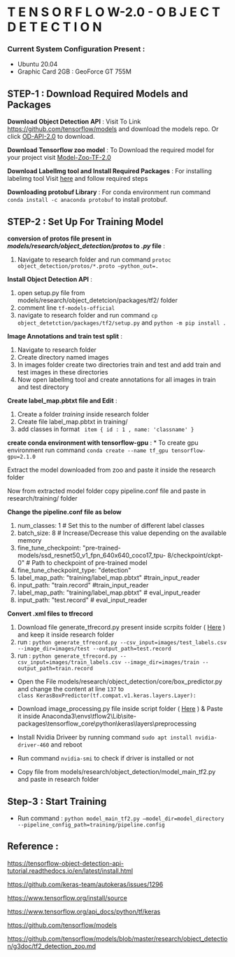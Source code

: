 #                                                                  T E N S O R F L O W-2.0 -  O B J E C T  D E T E C T I O N 

### Current System Configuration Present :
- Ubuntu 20.04 
- Graphic Card 2GB : GeoForce GT 755M
        
## STEP-1 :  Download Required Models and Packages

 **Download Object Detection API** : Visit To Link https://github.com/tensorflow/models and download the models repo. Or click 
 [OD-API-2.0](https://codeload.github.com/tensorflow/models/zip/master) to download. 
           
 **Download Tensorflow zoo model** : To Download the required model for your project visit [Model-Zoo-TF-2.0](https://github.com/tensorflow/models/blob/master/research/object_detection/g3doc/tf2_detection_zoo.md)    
           
**Download LabelImg tool and Install Required Packages** : For installing labelimg tool Visit [here](https://github.com/tzutalin/labelImg) and follow required steps 
        
**Downloading protobuf Library** : For conda environment run command `conda install -c anaconda protobuf` to install protobuf.
        
## STEP-2 : Set Up For Training Model
        
**conversion of protos file present in  *models/research/object_detection/protos* to *.py* file** : 
  1. Navigate to research folder and run command `protoc object_detection/protos/*.proto –python_out=.` 
              
**Install Object Detection API** :
  1. open setup.py file from models/research/object_detetcion/packages/tf2/ folder 
  1. comment line `tf-models-official` 
  1. navigate to research folder and run command `cp object_detetction/packages/tf2/setup.py` and `python -m pip install .`
             
**Image Annotations and train test split** : 
  1. Navigate to research folder 
  1. Create directory named images
  1. In images folder create two directories train and test and add train and test images in these directories 
  1. Now open labelImg tool and create annotations for all images in train and test directory
             
**Create label_map.pbtxt file and Edit** : 
  1. Create a folder *training* inside research folder
  1. Create file label_map.pbtxt in training/
  1. add classes in format  ` item { id : 1 , name: 'classname' }`
                                 
**create conda environment with tensorflow-gpu** : 
    * To create gpu environment run command `conda create --name tf_gpu tensorflow-gpu=2.1.0`
        
Extract the model downloaded from zoo and paste it inside the research folder
        
Now from extracted model folder copy  pipeline.conf file and paste in research/training/  folder 
        
**Change the pipeline.conf file as below**
   1. num_classes: 1 # Set this to the number of different label classes
   1. batch_size: 8 # Increase/Decrease this value depending on the available memory 
   1. fine_tune_checkpoint:  "pre-trained-models/ssd_resnet50_v1_fpn_640x640_coco17_tpu-  8/checkpoint/ckpt-0"  # Path to checkpoint of pre-trained model
   1. fine_tune_checkpoint_type: "detection" 
   1. label_map_path: "training/label_map.pbtxt"    #train_input_reader
   1. input_path: "train.record"  #train_input_reader
   1. label_map_path: "training/label_map.pbtxt"   # eval_input_reader
   1. input_path: "test.record"         # eval_input_reader
        
**Convert .xml files to tfrecord**
   1. Download file generate_tfrecord.py present inside scrpits folder ( [Here](scripts/generate_tfrecord.py) ) and keep it inside research folder
   1. run :  `python generate_tfrecord.py --csv_input=images/test_labels.csv --image_dir=images/test --output_path=test.record`
   1. run :   `python generate_tfrecord.py --csv_input=images/train_labels.csv --image_dir=images/train --output_path=train.record`
       
* Open the File models/research/object_detection/core/box_predictor.py and change the content at line `137` to  
     ```class KerasBoxPredictor(tf.compat.v1.keras.layers.Layer):```
        
* Download image_processing.py file inside script folder ( [Here](scripts/image_preprocessing.py) ) & Paste it inside 
           Anaconda3\envs\tflow2\Lib\site-packages\tensorflow_core\python\keras\layers\preprocessing
           
* Install Nvidia Driveer by running command `sudo apt install nvidia-driver-460` and reboot 
        
* Run command `nvidia-smi` to check if driver is installed or not  
        
* Copy file from  models/research/object_detection/model_main_tf2.py and paste in research folder 
        
## Step-3 : Start Training 
*  Run command :  `python model_main_tf2.py –model_dir=model_directory  --pipeline_config_path=training/pipeline.config`
        
## Reference :
 
https://tensorflow-object-detection-api-tutorial.readthedocs.io/en/latest/install.html
        
https://github.com/keras-team/autokeras/issues/1296
        
https://www.tensorflow.org/install/source
        
https://www.tensorflow.org/api_docs/python/tf/keras
        
https://github.com/tensorflow/models
        
https://github.com/tensorflow/models/blob/master/research/object_detection/g3doc/tf2_detection_zoo.md        
